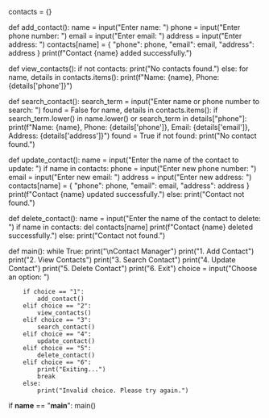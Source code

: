 
contacts = {}

def add_contact():
    name = input("Enter name: ")
    phone = input("Enter phone number: ")
    email = input("Enter email: ")
    address = input("Enter address: ")
    contacts[name] = {
        "phone": phone,
        "email": email,
        "address": address
    }
    print(f"Contact {name} added successfully.")

def view_contacts():
    if not contacts:
        print("No contacts found.")
    else:
        for name, details in contacts.items():
            print(f"Name: {name}, Phone: {details['phone']}")

def search_contact():
    search_term = input("Enter name or phone number to search: ")
    found = False
    for name, details in contacts.items():
        if search_term.lower() in name.lower() or search_term in details["phone"]:
            print(f"Name: {name}, Phone: {details['phone']}, Email: {details['email']}, Address: {details['address']}")
            found = True
    if not found:
        print("No contact found.")

def update_contact():
    name = input("Enter the name of the contact to update: ")
    if name in contacts:
        phone = input("Enter new phone number: ")
        email = input("Enter new email: ")
        address = input("Enter new address: ")
        contacts[name] = {
            "phone": phone,
            "email": email,
            "address": address
        }
        print(f"Contact {name} updated successfully.")
    else:
        print("Contact not found.")

def delete_contact():
    name = input("Enter the name of the contact to delete: ")
    if name in contacts:
        del contacts[name]
        print(f"Contact {name} deleted successfully.")
    else:
        print("Contact not found.")

def main():
    while True:
        print("\nContact Manager")
        print("1. Add Contact")
        print("2. View Contacts")
        print("3. Search Contact")
        print("4. Update Contact")
        print("5. Delete Contact")
        print("6. Exit")
        choice = input("Choose an option: ")

        if choice == "1":
            add_contact()
        elif choice == "2":
            view_contacts()
        elif choice == "3":
            search_contact()
        elif choice == "4":
            update_contact()
        elif choice == "5":
            delete_contact()
        elif choice == "6":
            print("Exiting...")
            break
        else:
            print("Invalid choice. Please try again.")

if __name__ == "__main__":
    main()
